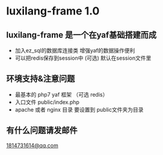 # luxilang-frame 1.0
## luxilang-frame 是一个在yaf基础搭建而成  
* 加入ez_sql的数据库连接类 增强yaf的数据操作便利  
* 可以把redis保存到session中  (可选) 默认在session文件里
## 环境支持&注意问题
*  最基本的 php7 yaf 框架 （可选 redis）
*  入口文件 public/index.php 
*  apache 或者 nginx 目录 要设置到 public文件夹为目录
## 有什么问题请发邮件
1814731614@qq.com
